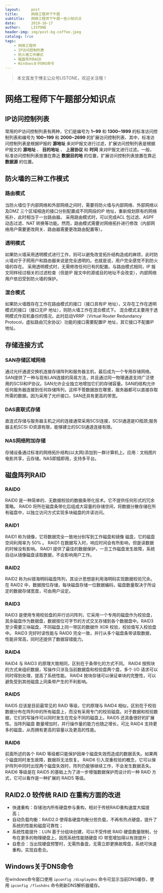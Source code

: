```yaml
---
layout:     post
title:      网络工程师下午题
subtitle:   网络工程师下午题一些小知识点
date:       2019-10-17
author:     LISTONE
header-img: img/post-bg-coffee.jpeg
catalog: true
tags:
    - 网络工程师
    - IP访问控制列表
    - 防火墙工作模式
    - 磁盘阵列RAID
    - Windows关于DNS命令
---
```


>本文首发于博主公众号LISTONE，欢迎关注哦！

# 网络工程师下午题部分知识点

## IP访问控制列表
常用的IP访问控制列表有两种，它们是编号为 **1~99** 和 **1300~1999** 的标准访问控制列表和编号为 **100~199** 和 **2000~2699** 的扩展访问控制列表、其中，标准访问控制列表是根据IP报的 **源地址** 来对IP报文进行过滤，扩展访问控制列表是根据IP报文的 **源地址** 、 **目的地址** 、 **上层协议** 和 **时间** 来对IP报文进行过滤。一般，标准访问控制列表放置在靠近 **数据目的地** 的位置，扩展访问控制列表放置在靠近 **数据源** 的位置。

## 防火墙的三种工作模式
### 路由模式
当防火墙位于内部网络和外部网络之间时，需要将防火墙与内部网络、外部网络以及DMZ 三个区域相连的接口分别配置成不同网段的IP 地址，重新规划原有的网络拓扑，此时相当于一台路由器。
采用路由模式时，可以完成ACL 包过滤、ASPF 动态过滤、NAT 转换等功能。然而，路由模式需要对网络拓扑进行修改（内部网络用户需要更改网关、路由器需要更改路由配置等）。

### 透明模式
如果防火墙采用透明模式进行工作，则可以避免改变拓扑结构造成的麻烦，此时防火墙对于子网用户和路由器来说是完全透明的。也就是说，用户完全感觉不到防火墙的存在。
采用透明模式时，无需修改任何已有的配置。与路由模式相同，IP 报文同样经过相关的过滤检查（但是IP 报文中的源或目的地址不会改变），内部网络用户依旧受到防火墙的保护。

### 混合模式
 如果防火墙既存在工作在路由模式的接口（接口具有IP 地址），又存在工作在透明模式的接口（接口无IP 地址），则防火墙工作在混合模式下。
 混合模式主要用于透明模式作双机备份的情况，此时启动VRRP（Virtual Router Redundancy Protocol，虚拟路由冗余协议）功能的接口需要配置IP 地址，其它接口不配置IP地址。

 ## 存储连接方式
 ### SAN存储区域网络
通过光纤通道交换机连接存储阵列和服务器主机，最后成为一个专用存储网络。SAN提供了一种与现有LAN连接的简易方法，并且通过同一物理通道支持广泛使用的SCSI和IP协议。SAN允许企业独立地增加它们的存储容量。SAN的结构允许任何服务器连接到任何存储阵列，这样不管数据放在哪里，服务器都可以直接存取所需的数据。因为采用了光纤接口，SAN还具有更高的带宽。

 ### DAS直联式存储
直连式存储与服务器主机之间的连接通常采用SCSI连接，SCSI通道是IO瓶颈;服务器主机SCSI ID资源有限，能够建立的SCSI通道连接有限。

 ### NAS网络附加存储
存储设备通过标准的网络拓扑结构(以太网)添加到一群计算机上。应用：文档图片电影共享，云存储。NAS即插即用，支持多平台。

## 磁盘阵列RAID
### RAID0
RAID0 是一种简单的、无数据校验的数据条带化技术。它不提供任何形式的冗余策略。 RAID0 将所在磁盘条带化后组成大容量的存储空间，将数据分散存储在所有磁盘中，以独立访问方式实现多块磁盘的并读访问。

### RAID1
RAID1 称为镜像，它将数据完全一致地分别写到工作磁盘和镜像 磁盘，它的磁盘空间利用率为 50% 。 RAID1 在数据写入时，响应时间会有所影响，但是读数据的时候没有影响。 RAID1 提供了最佳的数据保护，一旦工作磁盘发生故障，系统自动从镜像磁盘读取数据，不会影响用户工作。

### RAID2
RAID2 称为纠错海明码磁盘阵列，其设计思想是利用海明码实现数据校验冗余。在 RAID2 中，数据按位存储，每块磁盘存储一位数据编码，磁盘数量取决于所设定的数据存储宽度，可由用户设定。

### RAID3
RAID3 是使用专用校验盘的并行访问阵列，它采用一个专用的磁盘作为校验盘，其余磁盘作为数据盘，数据按位可字节的方式交叉存储到各个数据盘中。RAID3 至少需要三块磁盘，不同磁盘上同一带区的数据作 XOR 校验，校验值写入校验盘中。 RAID3 完好时读性能与 RAID0 完全一致，并行从多个磁盘条带读取数据，性能非常高，同时还提供了数据容错能力。

### RAID4
RAID4 与 RAID3 的原理大致相同，区别在于条带化的方式不同。 RAID4 按照块的方式来组织数据，写操作只涉及当前数据盘和校验盘两个盘，多个 I/O 请求可以同时得到处理，提高了系统性能。 RAID4 按块存储可以保证单块的完整性，可以避免受到其他磁盘上同条带产生的不利影响。

### RAID5
RAID5 应该是目前最常见的 RAID 等级，它的原理与 RAID4 相似，区别在于校验数据分布在阵列中的所有磁盘上，而没有采用专门的校验磁盘。对于数据和校验数据，它们的写操作可以同时发生在完全不同的磁盘上。RAID5 还具备很好的扩展性。当阵列磁盘 数量增加时，并行操作量的能力也随之增长，可比 RAID4 支持更多的磁盘，从而拥有更高的容量以及更高的性能。

### RAID6
前面所述的各个 RAID 等级都只能保护因单个磁盘失效而造成的数据丢失。如果两个磁盘同时发生故障，数据将无法恢复。 RAID6 引入双重校验的概念，它可以保护阵列中同时出现两个磁盘失效时，阵列仍能够继续工作，不会发生数据丢失。 RAID6 等级是在 RAID5 的基础上为了进一步增强数据保护而设计的一种 RAID 方式，它可以看作是一种扩展的 RAID5 等级。

## RAID2.0 较传统 RAID 在重构方面的改进
- 快速重构：存储池内所有硬盘参与重构，相对于传统RAID重构速度大幅提高；
- 自动负载均衡：RAID2.0 使得各硬盘均衡分担负载，不再有热点硬盘，提升了系统的性能和磁盘可靠性；
- 系统性能提升：LUN 基于分组块创建，可以不受传统 RAID 硬盘数量限制，分布在更多的物理硬盘上，因而系统性能随硬盘 IO 带宽增加得以有效提升；
- 自愈合：当出现硬盘预警时，无需热备盘，无需立即更换故障盘，系统可快速重构，实现自愈合。

## Windows关于DNS命令
在windows命令窗口使用 `ipconfig /displaydns` 命令可显示当前DNS缓存，使用 `ipconfig /flushdns` 命令刷新DNS解析器缓存。

